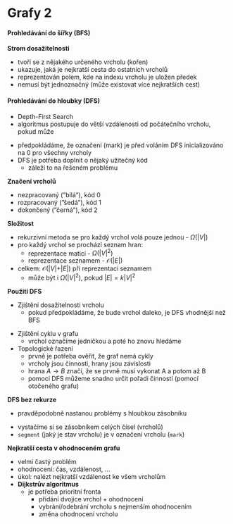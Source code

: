# Grafy 2

#### Prohledávání do šířky (BFS)

**Strom dosažitelnosti**
- tvoří se z nějakého určeného vrcholu (kořen)
- ukazuje, jaká je nejkratší cesta do ostatních vrcholů
- reprezentován polem, kde na indexu vrcholu je uložen předek
- nemusí být jednoznačný (může existovat více nejkratších cest)


#### Prohledávánı́ do hloubky (DFS)

- Depth-First Search
- algoritmus postupuje do většı́ vzdálenosti od počátečnı́ho vrcholu, pokud může
+ předpokládáme, že označenı́ (mark) je před volánı́m DFS inicializováno na 0 pro všechny vrcholy
+ DFS je potřeba doplnit o nějaký užitečný kód
	+ záleží to na řešeném problému

**Značenı́ vrcholů**
- nezpracovaný (”bı́lá”), kód 0
- rozpracovaný (”šedá”), kód 1
- dokončený (”černá”), kód 2

**Složitost**
- rekurzivní metoda se pro každý vrchol volá pouze jednou - $\Omega(\vert V\vert)$
- pro každý vrchol se prochází seznam hran:
	- reprezentace maticí - $\Omega(\vert V\vert^2)$
	- reprezentace seznamem - $\mathcal{O}(\vert E\vert)$
- celkem: $\mathcal{O}(\vert V\vert + \vert E\vert)$ při reprezentaci seznamem
	- může být i $\Omega(\vert V\vert^2)$, pokud $\vert E\vert = k\vert V\vert^2$

**Použití DFS**
- Zjištění dosažitelnosti vrcholu
	- pokud předpokládáme, že bude vrchol daleko, je DFS vhodnější než BFS
+ Zjištění cyklu v grafu
	+ vrchol označíme jedničkou a poté ho znovu hledáme
+ Topologické řazení
	+ prvně je potřeba ověřit, že graf nemá cykly
	+ vrcholy jsou činnosti, hrany jsou závislosti
	+ hrana $A \to B$ značí, že se prvně musí vykonat A a potom až B
	+ pomocí DFS můžeme snadno určit pořadí činností (pomocí otočeného grafu)

**DFS bez rekurze**
- pravděpodobně nastanou problémy s hloubkou zásobníku
+ vystačíme si se zásobníkem celých čísel (vrcholů)
+ `segment` (jaký je stav vrcholu) je v označení vrcholu (`mark`)

**Nejkratší cesta v ohodnoceném grafu**
- velmi častý problém
- ohodnocení: čas, vzdálenost, ...
- úkol: nalézt nejkratší vzdálenost ke všem vrcholům
- **Dijkstrův algoritmus**
	- je potřeba prioritní fronta
		- přidání dvojice vrchol + ohodnocení
		- vybrání/odebrání vrcholu s nejmenším ohodnocením
		- změna ohodnocení vrcholu